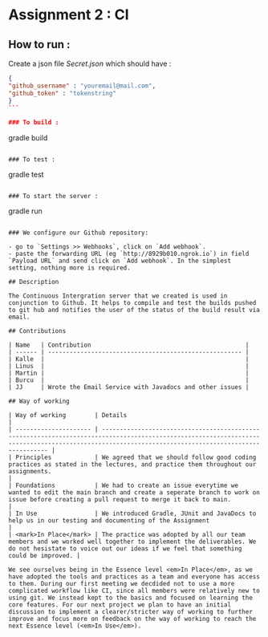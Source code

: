 # Assignment 2 : CI

## How to run :

Create a json file <em>Secret.json</em> which should have :

````json
{
"github_username" : "youremail@mail.com",
"github_token" : "tokenstring"
}
```

### To build :

````

gradle build

```

### To test :

```

gradle test

```

### To start the server :

```

gradle run

```

### We configure our Github repository:

- go to `Settings >> Webhooks`, click on `Add webhook`.
- paste the forwarding URL (eg `http://8929b010.ngrok.io`) in field `Payload URL` and send click on `Add webhook`. In the simplest setting, nothing more is required.

## Description

The Continuous Intergration server that we created is used in conjunction to Github. It helps to compile and test the builds pushed to git hub and notifies the user of the status of the build result via email.

## Contributions

| Name   | Contribution                                           |
| ------ | ------------------------------------------------------ |
| Kalle  |                                                        |
| Linus  |                                                        |
| Martin |                                                        |
| Burcu  |                                                        |
| JJ     | Wrote the Email Service with Javadocs and other issues |

## Way of working

| Way of working        | Details                                                                                                                                                                                             |
| --------------------- | --------------------------------------------------------------------------------------------------------------------------------------------------------------------------------------------------- |
| Principles            | We agreed that we should follow good coding practices as stated in the lectures, and practice them throughout our assignments.                                                                      |
| Foundations           | We had to create an issue everytime we wanted to edit the main branch and create a seperate branch to work on issue before creating a pull request to merge it back to main.                        |
| In Use                | We introduced Gradle, JUnit and JavaDocs to help us in our testing and documenting of the Assignment                                                                                                |
| <mark>In Place</mark> | The practice was adopted by all our team members and we worked well together to implement the deliverables. We do not hesistate to voice out our ideas if we feel that something could be improved. |

We see ourselves being in the Essence level <em>In Place</em>, as we have adopted the tools and practices as a team and everyone has access to them. During our first meeting we decdided not to use a more complicated workflow like CI, since all members were relatively new to using git. We instead kept to the basics and focused on learning the core features. For our next project we plan to have an initial discussion to implement a clearer/stricter way of working to further improve and focus more on feedback on the way of working to reach the next Essence level (<em>In Use</em>).
```
